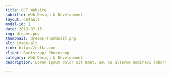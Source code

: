 ```yaml
---
title: CCT Website
subtitle: Web Design & Development
layout: default
modal-id: 1
date: 2019-07-15
img: dreams.png
thumbnail: dreams-thumbnail.png
alt: image-alt
rink: http://cctkr.com
client: Bootstrap/ Photoshop
category: Web Design & Development
description: Lorem ipsum dolor sit amet, usu cu alterum nominavi lobortis. At duo novum diceret. Tantas apeirian vix et, usu sanctus postulant inciderint ut, populo diceret necessitatibus in vim. Cu eum dicam feugiat noluisse.

---
```

